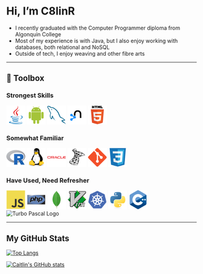 <h1>Hi, I’m C8linR</h1>
<ul>
  <li>I recently graduated with the Computer Programmer diploma from Algonquin College</li>
  <li>Most of my experience is with Java, but I also enjoy working with databases, both relational and NoSQL</li>
  <li>Outside of tech, I enjoy weaving and other fibre arts</li>
</ul>

--------

<h2>🧰 Toolbox</h2>

<!-- template: <img src="URL" alt="TECHNAME Logo" title="TECHNAME" width="50" height="50" /> -->

<h3>Strongest Skills</h3>

<img src="https://github.com/devicons/devicon/blob/master/icons/java/java-original.svg" alt="Java Logo" title="Java" width="50" height="50" /> <img src="https://github.com/devicons/devicon/blob/master/icons/android/android-plain.svg" alt="Android Logo" title="Android" width="50" height="50" />   <img src="https://github.com/devicons/devicon/blob/master/icons/mysql/mysql-original.svg" alt="MySQL Logo" title="MySQL" width="50" height="50" />  <img src="https://github.com/devicons/devicon/blob/master/icons/neo4j/neo4j-original.svg" alt="Neo4j Logo" title="Neo4j" width="50" height="50" />  <img src="https://github.com/devicons/devicon/blob/master/icons/html5/html5-original-wordmark.svg" alt="HTML5 Logo"  title="HTML5" width="50" height="50" /> 

<h3>Somewhat Familiar</h3>

<img src="https://github.com/devicons/devicon/blob/master/icons/r/r-original.svg" alt="R Logo"  title="R" width="50" height="50" /> <img src="https://github.com/devicons/devicon/blob/master/icons/linux/linux-original.svg" alt="Linux Logo" title="Linux" width="50" height="50" /> <img src="https://github.com/devicons/devicon/blob/master/icons/oracle/oracle-original.svg" alt="Oracle Logo" title="Oracle" width="50" height="50" /> <img src="https://github.com/devicons/devicon/blob/master/icons/microsoftsqlserver/microsoftsqlserver-plain.svg" alt="MS SQL Server Logo" title="MS SQL Server" width="50" height="50" /> <img src="https://github.com/devicons/devicon/blob/master/icons/git/git-original.svg" alt="Git Logo" title="Git" width="50" height="50" /> <img src="https://github.com/devicons/devicon/blob/master/icons/css3/css3-original.svg" alt="CSS3 Logo" title="CSS3" width="50" height="50" />

<h3>Have Used, Need Refresher</h3>

<img src="https://github.com/devicons/devicon/blob/master/icons/javascript/javascript-original.svg" alt="JavaScript Logo" title="JavaScript" width="50" height="50" /> <img src="https://github.com/devicons/devicon/blob/master/icons/php/php-original.svg" alt="PHP Logo" title = "PHP" width="50" height="50" /> <img src="https://github.com/devicons/devicon/blob/master/icons/mongodb/mongodb-original.svg" alt="MongoDB Logo" title="MongoDB" width="50" height="50" /> <img src="https://github.com/devicons/devicon/blob/master/icons/vim/vim-original.svg" alt="VIM Logo" title="VIM" width="50" height="50" /> <img src="https://github.com/devicons/devicon/blob/master/icons/kubernetes/kubernetes-plain.svg" alt="Kubernetes Logo" title="Kubernetes" width="50" height="50" /> <img src="https://github.com/devicons/devicon/blob/master/icons/python/python-original.svg" alt="Python Logo" title="Python" width="50" height="50" /> <img src="https://github.com/devicons/devicon/blob/master/icons/cplusplus/cplusplus-original.svg" alt="C++ Logo" title="C++" width="50" height="50" /> <img src="https://s3.amazonaws.com/s3.timetoast.com/public/uploads/photos/9870561/turbo_pascal.gif" alt="Turbo Pascal Logo" title="Turbo Pascal" width="50" height="50" />

--------

<h2>My GitHub Stats</h2>

[![Top Langs](https://github-readme-stats.vercel.app/api/top-langs/?username=c8linr&theme=tokyonight)](https://github.com/anuraghazra/github-readme-stats)

[![Caitlin's GitHub stats](https://github-readme-stats.vercel.app/api?username=c8linr&theme=tokyonight)](https://github.com/anuraghazra/github-readme-stats)
